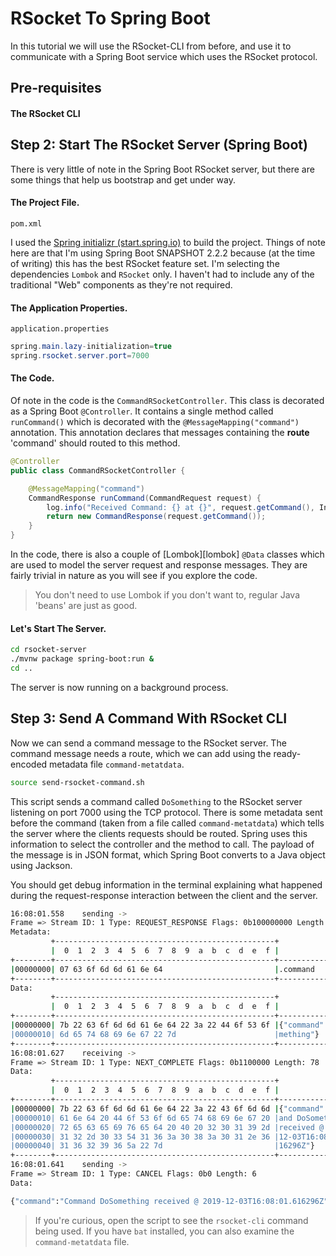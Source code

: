 # RSocket To Spring Boot

In this tutorial we will use the RSocket-CLI from before, and use it to communicate with a Spring Boot service which uses the RSocket protocol. 

## Pre-requisites

#### The RSocket CLI

## Step 2: Start The RSocket Server (Spring Boot)

There is very little of note in the Spring Boot RSocket server, but there are some things that help us bootstrap and get under way.

#### The Project File.

`pom.xml`

I used the [Spring initializr (start.spring.io)][initializr] to build the project. Things of note here are that I'm using Spring Boot SNAPSHOT 2.2.2 because (at the time of writing) this has the best RSocket feature set. I'm selecting the dependencies `Lombok` and `RSocket` only. I haven't had to include any of the traditional "Web" components as they're not required.

#### The Application Properties.

`application.properties`

```java
spring.main.lazy-initialization=true
spring.rsocket.server.port=7000
```

#### The Code.

Of note in the code is the `CommandRSocketController`. This class is decorated as a Spring Boot `@Controller`. It contains a single method called `runCommand()` which is decorated with the `@MessageMapping("command")` annotation. This annotation declares that messages containing the **route** 'command' should routed to this method.

```java
@Controller
public class CommandRSocketController {

    @MessageMapping("command")
    CommandResponse runCommand(CommandRequest request) {
        log.info("Received Command: {} at {}", request.getCommand(), Instant.now());
        return new CommandResponse(request.getCommand());
    }
}
```

In the code, there is also a couple of [Lombok][lombok] `@Data` classes which are used to model the server request and response messages. They are fairly trivial in nature as you will see if you explore the code. 

> You don't need to use Lombok if you don't want to, regular Java 'beans' are just as good.

#### Let's Start The Server.

```bash
cd rsocket-server
./mvnw package spring-boot:run &
cd ..
```

The server is now running on a background process.

## Step 3: Send A Command With RSocket CLI

Now we can send a command message to the RSocket server. The command message needs a route, which we can add using the ready-encoded metadata file `command-metatdata`.

```bash
source send-rsocket-command.sh
```

This script sends a command called `DoSomething` to the RSocket server listening on port 7000 using the TCP protocol. There is some metadata sent before the command (taken from a file called `command-metatdata`) which tells the server where the clients requests should be routed. Spring uses this information to select the controller and the method to call. The payload of the message is in JSON format, which Spring Boot converts to a Java object using Jackson.

You should get debug information in the terminal explaining what happened during the request-response interaction between the client and the server.

```bash
16:08:01.558	sending ->
Frame => Stream ID: 1 Type: REQUEST_RESPONSE Flags: 0b100000000 Length: 42
Metadata:
         +-------------------------------------------------+
         |  0  1  2  3  4  5  6  7  8  9  a  b  c  d  e  f |
+--------+-------------------------------------------------+----------------+
|00000000| 07 63 6f 6d 6d 61 6e 64                         |.command        |
+--------+-------------------------------------------------+----------------+
Data:
         +-------------------------------------------------+
         |  0  1  2  3  4  5  6  7  8  9  a  b  c  d  e  f |
+--------+-------------------------------------------------+----------------+
|00000000| 7b 22 63 6f 6d 6d 61 6e 64 22 3a 22 44 6f 53 6f |{"command":"DoSo|
|00000010| 6d 65 74 68 69 6e 67 22 7d                      |mething"}       |
+--------+-------------------------------------------------+----------------+
16:08:01.627	receiving ->
Frame => Stream ID: 1 Type: NEXT_COMPLETE Flags: 0b1100000 Length: 78
Data:
         +-------------------------------------------------+
         |  0  1  2  3  4  5  6  7  8  9  a  b  c  d  e  f |
+--------+-------------------------------------------------+----------------+
|00000000| 7b 22 63 6f 6d 6d 61 6e 64 22 3a 22 43 6f 6d 6d |{"command":"Comm|
|00000010| 61 6e 64 20 44 6f 53 6f 6d 65 74 68 69 6e 67 20 |and DoSomething |
|00000020| 72 65 63 65 69 76 65 64 20 40 20 32 30 31 39 2d |received @ 2019-|
|00000030| 31 32 2d 30 33 54 31 36 3a 30 38 3a 30 31 2e 36 |12-03T16:08:01.6|
|00000040| 31 36 32 39 36 5a 22 7d                         |16296Z"}        |
+--------+-------------------------------------------------+----------------+
16:08:01.641	sending ->
Frame => Stream ID: 1 Type: CANCEL Flags: 0b0 Length: 6
Data:

{"command":"Command DoSomething received @ 2019-12-03T16:08:01.616296Z"}
```

> If you're curious, open the script to see the `rsocket-cli` command being used. If you have `bat` installed, you can also examine the `command-metatdata` file.


[initializr]: https://start.spring.io
[initializr-link]: https://start.spring.io/#!type=maven-project&language=java&platformVersion=2.2.1.RELEASE&packaging=jar&jvmVersion=1.8&groupId=io.pivotal&artifactId=rsocket-server&name=rsocket-server&description=Demo%20project%20for%20Spring%20Boot&packageName=io.pivotal.rsocket-server&dependencies=lombok,rsocket


